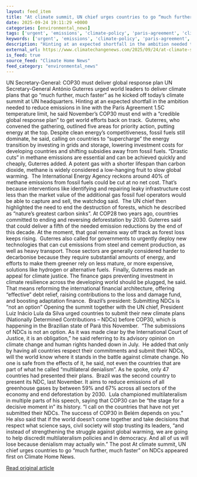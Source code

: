 ```yaml
---
layout: feed_item
title: "At climate summit, UN chief urges countries to go “much further, much faster” on NDCs"
date: 2025-09-24 19:11:29 +0000
categories: [environmental_news]
tags: ['urgent', 'emissions', 'climate-policy', 'paris-agreement', 'climate-summit', 'fossil-fuels', 'cop28']
keywords: ['urgent', 'emissions', 'climate-policy', 'paris-agreement', 'climate-summit', 'chief', 'summit', 'climate']
description: "Hinting at an expected shortfall in the ambition needed to reduce emissions in line with the Paris Agreement 1"
external_url: https://www.climatechangenews.com/2025/09/24/at-climate-summit-un-chief-urges-countries-to-go-much-further-much-faster-on-ndcs/
is_feed: true
source_feed: "Climate Home News"
feed_category: "environmental_news"
---
```


UN Secretary-General: COP30 must deliver global response plan UN Secretary-General António Guterres urged world leaders to deliver climate plans that go “much further, much faster” as he kicked off today’s climate summit at UN headquarters. Hinting at an expected shortfall in the ambition needed to reduce emissions in line with the Paris Agreement 1.5C temperature limit, he said November’s COP30 must end with a “credible global response plan” to get world efforts back on track.&nbsp; Guterres, who convened the gathering, outlined five areas for priority action, putting energy at the top. Despite clean energy’s competitiveness, fossil fuels still dominate, he said, calling on countries to “supercharge” the energy transition by investing in grids and storage, lowering investment costs for developing countries and shifting subsidies away from fossil fuels. “Drastic cuts” in methane emissions are essential and can be achieved quickly and cheaply, Guterres added. A potent gas with a shorter lifespan than carbon dioxide, methane is widely considered a low-hanging fruit to slow global warming.&nbsp; The International Energy Agency reckons around 40% of methane emissions from fossil fuels could be cut at no net cost. That’s because interventions like identifying and repairing leaky infrastructure cost less than the market value of the additional gas fossil fuel operators would be able to capture and sell, the watchdog said.&nbsp; The UN chief then highlighted the need to end the destruction of forests, which he described as “nature’s greatest carbon sinks”. At COP28 two years ago, countries committed to ending and reversing deforestation by 2030. Guterres said that could deliver a fifth of the needed emission reductions by the end of this decade. At the moment, that goal remains way off track as forest loss keeps rising.&nbsp; Guterres also called for governments to urgently deploy new technologies that can cut emissions from steel and cement production, as well as heavy transport. Those sectors are generally considered harder to decarbonise because they require substantial amounts of energy, and efforts to make them greener rely on less mature, or more expensive, solutions like hydrogen or alternative fuels.&nbsp; Finally, Guterres made an appeal for climate justice. The finance gaps preventing investment in climate resilience across the developing world should be plugged, he said. That means reforming the international financial architecture, offering “effective” debt relief, raising contributions to the loss and damage fund, and boosting adaptation finance.&nbsp; Brazil&#8217;s president: Submitting NDCs is &#8220;not an option&#8221; Opening the summit together with the UN chief, President Luiz Inácio Lula da Silva urged countries to submit their new climate plans (Nationally Determined Contributions &#8211; NDCs) before COP30, which is happening in the Brazilian state of Pará this November.&nbsp; “The submissions of NDCs is not an option. As it was made clear by the International Court of Justice, it is an obligation,” he said referring to its advisory opinion on climate change and human rights handed down in July.&nbsp; He added that only by having all countries respect their commitments and submit their NDCs, will the world know where it stands in the battle against climate change. No one is safe from the effects of it, he said, not even the countries that are part of what he called “multilateral denialism”. As he spoke, only 47 countries had presented their plans.&nbsp; Brazil was the second country to present its NDC, last November. It aims to reduce emissions of all greenhouse gases by between 59% and 67% across all sectors of the economy and end deforestation by 2030.&nbsp; Lula championed multilateralism in multiple parts of his speech, saying that COP30 can be “the stage for a decisive moment in” its history. “I call on the countries that have not yet submitted their NDCs. The success of COP30 in Belém depends on you.” He also said that if the world doesn’t come together and take decisions that respect what science says, civil society will stop trusting its leaders, “and instead of strengthening the struggle against global warming, we are going to help discredit multilateralism policies and in democracy. And all of us will lose because denialism may actually win.” The post At climate summit, UN chief urges countries to go &#8220;much further, much faster&#8221; on NDCs appeared first on Climate Home News.

[Read original article](https://www.climatechangenews.com/2025/09/24/at-climate-summit-un-chief-urges-countries-to-go-much-further-much-faster-on-ndcs/)
